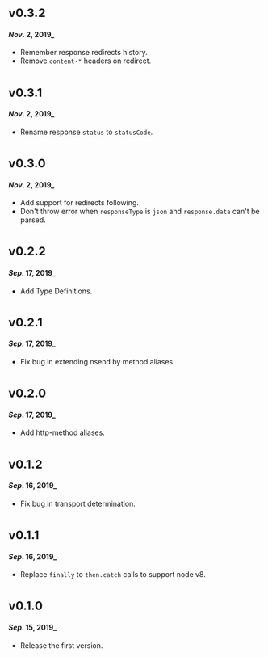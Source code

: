 # <sub>v0.3.2</sub>
#### _Nov_. 2, 2019_
  * Remember response redirects history.
  * Remove `content-*` headers on redirect.

# <sub>v0.3.1</sub>
#### _Nov_. 2, 2019_
  * Rename response `status` to `statusCode`.

# <sub>v0.3.0</sub>
#### _Nov_. 2, 2019_
  * Add support for redirects following.
  * Don't throw error when `responseType` is `json` and `response.data` can't be parsed.

# <sub>v0.2.2</sub>
#### _Sep_. 17, 2019_
  * Add Type Definitions.

# <sub>v0.2.1</sub>
#### _Sep_. 17, 2019_
  * Fix bug in extending nsend by method aliases.

# <sub>v0.2.0</sub>
#### _Sep_. 17, 2019_
  * Add http-method aliases.

# <sub>v0.1.2</sub>
#### _Sep_. 16, 2019_
  * Fix bug in transport determination.

# <sub>v0.1.1</sub>
#### _Sep_. 16, 2019_
  * Replace `finally` to `then.catch` calls to support node v8.

# <sub>v0.1.0</sub>
#### _Sep_. 15, 2019_
 * Release the first version.
